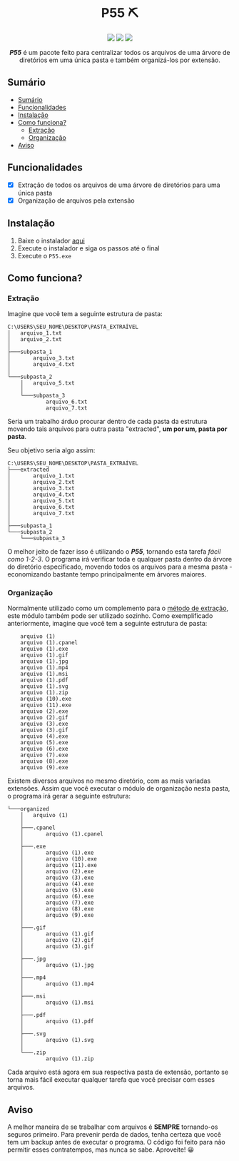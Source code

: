 <h1 align="center">P55 ⛏</h1>

<p align="center">
    <img src="https://img.shields.io/badge/versão-2.0.0-brightgreen"> <img src="https://img.shields.io/badge/funcionalidade-Organização%20de%20arquivos-orange"> <img src="https://img.shields.io/badge/ferramentas-utilidades-blue">
</p>

<p align="center"><b><i>P55</i></b> é um pacote feito para centralizar todos os arquivos de uma árvore de diretórios em uma única pasta e também organizá-los por extensão.</p>

## Sumário

- [Sumário](#sumário)
- [Funcionalidades](#funcionalidades)
- [Instalação](#instalação)
- [Como funciona?](#como-funciona)
  - [Extração](#extração)
  - [Organização](#organização)
- [Aviso](#aviso)

## Funcionalidades

- [x] Extração de todos os arquivos de uma árvore de diretórios para uma única pasta
- [x] Organização de arquivos pela extensão

## Instalação 

   1. Baixe o instalador <a href="https://github.com/pzzzl/p55/raw/master/installer.zip">aqui</a> 
   2. Execute o instalador e siga os passos até o final
   3. Execute o `P55.exe`

## Como funciona?

### Extração

Imagine que você tem a seguinte estrutura de pasta:

```
C:\USERS\SEU_NOME\DESKTOP\PASTA_EXTRAÍVEL
│   arquivo_1.txt
│   arquivo_2.txt
│
├───subpasta_1
│       arquivo_3.txt
│       arquivo_4.txt
│
└───subpasta_2
    │   arquivo_5.txt
    │
    └───subpasta_3
            arquivo_6.txt
            arquivo_7.txt
```

Seria um trabalho árduo procurar dentro de cada pasta da estrutura movendo tais arquivos para outra pasta "extracted", <b>um por um, pasta por pasta</b>.

Seu objetivo seria algo assim:

```
C:\USERS\SEU_NOME\DESKTOP\PASTA_EXTRAÍVEL
├───extracted
│       arquivo_1.txt
│       arquivo_2.txt
│       arquivo_3.txt
│       arquivo_4.txt
│       arquivo_5.txt
│       arquivo_6.txt
│       arquivo_7.txt
│
├───subpasta_1
└───subpasta_2
    └───subpasta_3
```

O melhor jeito de fazer isso é utilizando o <b><i>P55</i></b>, tornando esta tarefa <i>fácil como 1-2-3</i>. O programa irá verificar toda e qualquer pasta dentro da árvore do diretório especificado, movendo todos os arquivos para a mesma pasta - economizando bastante tempo principalmente em árvores maiores.

### Organização

Normalmente utilizado como um complemento para o [método de extração](#extração), este módulo também pode ser utilizado sozinho. Como exemplificado anteriormente, imagine que você tem a seguinte estrutura de pasta:

```
    arquivo (1)
    arquivo (1).cpanel
    arquivo (1).exe
    arquivo (1).gif
    arquivo (1).jpg
    arquivo (1).mp4
    arquivo (1).msi
    arquivo (1).pdf
    arquivo (1).svg
    arquivo (1).zip
    arquivo (10).exe
    arquivo (11).exe
    arquivo (2).exe
    arquivo (2).gif
    arquivo (3).exe
    arquivo (3).gif
    arquivo (4).exe
    arquivo (5).exe
    arquivo (6).exe
    arquivo (7).exe
    arquivo (8).exe
    arquivo (9).exe
```

Existem diversos arquivos no mesmo diretório, com as mais variadas extensões. Assim que você executar o módulo de organização nesta pasta, o programa irá gerar a seguinte estrutura:

```
└───organized
    │   arquivo (1)
    │
    ├───.cpanel
    │       arquivo (1).cpanel
    │
    ├───.exe
    │       arquivo (1).exe
    │       arquivo (10).exe
    │       arquivo (11).exe
    │       arquivo (2).exe
    │       arquivo (3).exe
    │       arquivo (4).exe
    │       arquivo (5).exe
    │       arquivo (6).exe
    │       arquivo (7).exe
    │       arquivo (8).exe
    │       arquivo (9).exe
    │
    ├───.gif
    │       arquivo (1).gif
    │       arquivo (2).gif
    │       arquivo (3).gif
    │
    ├───.jpg
    │       arquivo (1).jpg
    │
    ├───.mp4
    │       arquivo (1).mp4
    │
    ├───.msi
    │       arquivo (1).msi
    │
    ├───.pdf
    │       arquivo (1).pdf
    │
    ├───.svg
    │       arquivo (1).svg
    │
    └───.zip
            arquivo (1).zip
```

Cada arquivo está agora em sua respectiva pasta de extensão, portanto se torna mais fácil executar qualquer tarefa que você precisar com esses arquivos.

## Aviso 
  A melhor maneira de se trabalhar com arquivos é <b>SEMPRE</b> tornando-os seguros primeiro. Para prevenir perda de dados, tenha certeza que você tem um backup antes de executar o programa. O código foi feito para não permitir esses contratempos, mas nunca se sabe. Aproveite! 😀

